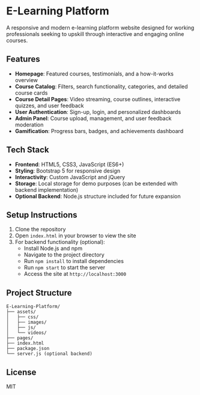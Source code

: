# E-Learning Platform

A responsive and modern e-learning platform website designed for working professionals seeking to upskill through interactive and engaging online courses.

## Features

- **Homepage**: Featured courses, testimonials, and a how-it-works overview
- **Course Catalog**: Filters, search functionality, categories, and detailed course cards
- **Course Detail Pages**: Video streaming, course outlines, interactive quizzes, and user feedback
- **User Authentication**: Sign-up, login, and personalized dashboards
- **Admin Panel**: Course upload, management, and user feedback moderation
- **Gamification**: Progress bars, badges, and achievements dashboard

## Tech Stack

- **Frontend**: HTML5, CSS3, JavaScript (ES6+)
- **Styling**: Bootstrap 5 for responsive design
- **Interactivity**: Custom JavaScript and jQuery
- **Storage**: Local storage for demo purposes (can be extended with backend implementation)
- **Optional Backend**: Node.js structure included for future expansion

## Setup Instructions

1. Clone the repository
2. Open `index.html` in your browser to view the site
3. For backend functionality (optional):
   - Install Node.js and npm
   - Navigate to the project directory
   - Run `npm install` to install dependencies
   - Run `npm start` to start the server
   - Access the site at `http://localhost:3000`

## Project Structure

```
E-Learning-Platform/
├── assets/
│   ├── css/
│   ├── images/
│   ├── js/
│   └── videos/
├── pages/
├── index.html
├── package.json
└── server.js (optional backend)
```

## License

MIT